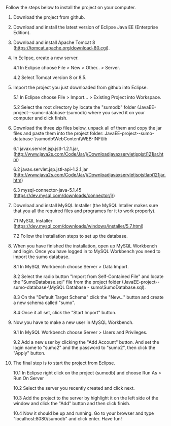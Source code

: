 Follow the steps below to install the project on your computer.

1. Download the project from github.

2. Download and install the latest version of Eclipse Java EE (Enterprise Edition).

3. Download and install Apache Tomcat 8 (https://tomcat.apache.org/download-80.cgi).

4. In Eclipse, create a new server.

	4.1 In Eclipse choose File > New > Other.. > Server.

	4.2 Select Tomcat version 8 or 8.5.


5. Import the project you just downloaded from github into Eclipse.

	5.1 In Eclipse choose File > Import... > Existing Project into Workspace.

	5.2 Select the root directory by locate the "sumodb" folder (JavaEE-project--sumo-database-\sumodb) where you saved it on your computer and click finish.

6. Download the three zip files below, unpack all of them and copy the jar files and paste them into the project folder: JavaEE-project--sumo-database-\sumodb\WebContent\WEB-INF\lib

	6.1 javax.servlet.jsp.jstl-1.2.1.jar, (http://www.java2s.com/Code/Jar/j/Downloadjavaxservletjspjstl121jar.htm)

	6.2 javax.servlet.jsp.jstl-api-1.2.1.jar (http://www.java2s.com/Code/Jar/j/Downloadjavaxservletjspjstlapi121jar.htm)

	6.3 mysql-connector-java-5.1.45 (https://dev.mysql.com/downloads/connector/j/)

7. Download and install MySQL Installer (the MySQL Intaller makes sure that you all the required files and programes for it to work properly).

	7.1 MySQL Installer (https://dev.mysql.com/downloads/windows/installer/5.7.html)

	7.2 Follow the installation steps to set up the database.

8. When you have finished the installation, open up MySQL Workbench and login. Once you have logged in to MySQL Workbench you need to import the sumo database.

	8.1 In MySQL Workbench choose Server > Data Import.

	8.2 Select the radio button "Import from Self-Contained File" and locate the "SumoDatabase.sql" file from the project folder (JavaEE-project--sumo-database-\MySQL Database - sumo\SumoDatabase.sql).

	8.3 On the "Default Target Schema" click the "New..." button and create a new schema called "sumo".

	8.4 Once it all set, click the "Start Import" button.

9. Now you have to make a new user in MySQL Workbench.

	9.1 In MySQL Workbench choose Server > Users and Privileges.

	9.2 Add a new user by clicking the "Add Account" button. And set the login name to "sumo2" and the password to "sumo2", then click the "Apply" button.

10. The final step is to start the project from Eclipse.

	10.1 In Eclipse right click on the project (sumodb) and choose Run As > Run On Server

	10.2 Select the server you recently created and click next.

	10.3 Add the project to the server by highlight it on the left side of the window and click the "Add" button and then click finish.

	10.4 Now it should be up and running. Go to your browser and type "localhost:8080/sumodb" and click enter. Have fun!
